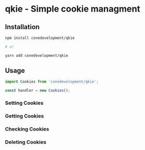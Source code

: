 # qkie - Simple cookie managment

## Installation

```sh
npm install conedevelopment/qkie

# or

yarn add conedevelopment/qkie
```

## Usage

```js
import Cookies from 'conedevelopment/qkie';

const handler = new Cookies();
```

### Setting Cookies

### Getting Cookies

### Checking Cookies

### Deleting Cookies
